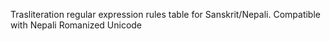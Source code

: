 Trasliteration regular expression rules table for Sanskrit/Nepali.
Compatible with Nepali Romanized Unicode
